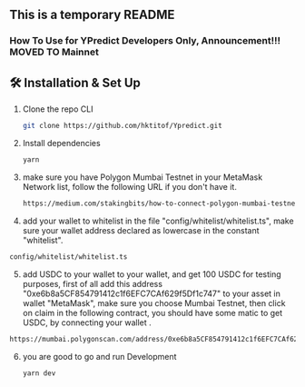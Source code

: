 ## This is a temporary README

### How To Use for YPredict Developers  Only, Announcement!!! MOVED TO Mainnet

## 🛠 Installation & Set Up

1. Clone the repo CLI

   ```sh
   git clone https://github.com/hktitof/Ypredict.git
   ```


2. Install dependencies

   ```sh
   yarn
   ```
3. make sure you have Polygon Mumbai Testnet in your MetaMask Network list, follow the following URL if you don't have it.

    ```sh
   https://medium.com/stakingbits/how-to-connect-polygon-mumbai-testnet-to-metamask-fc3487a3871f
   ```
   
4.  add your wallet to whitelist in the file "config/whitelist/whitelist.ts", make sure your wallet address declared as lowercase in the constant "whitelist".

   ```sh
   config/whitelist/whitelist.ts
   ```
     
 5.  add USDC to your wallet to your wallet, and get 100 USDC for testing purposes, first of all add this address "0xe6b8a5CF854791412c1f6EFC7CAf629f5Df1c747" to your asset in wallet "MetaMask", make sure you choose Mumbai Testnet, then click on claim in the following contract, you should have some matic to get USDC, by connecting your wallet .

   ```sh
   https://mumbai.polygonscan.com/address/0xe6b8a5CF854791412c1f6EFC7CAf629f5Df1c747#writeProxyContract
   ```
6. you are good to go and run Development

   ```sh
   yarn dev
   ```
